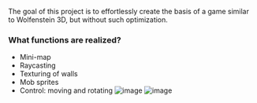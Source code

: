 The goal of this project is to effortlessly create the basis of a game similar to Wolfenstein 3D, but without such optimization.

### What functions are realized?
- Mini-map
- Raycasting
- Texturing of walls
- Mob sprites
- Control: moving and rotating
![image](https://github.com/VladislavWaza/Simple3DGame/assets/73028197/2665d3f3-a241-430f-9ad2-35b32270d97d)
![image](https://github.com/VladislavWaza/Simple3DGame/assets/73028197/869af33a-3905-474e-8d39-a71b073b3562)


